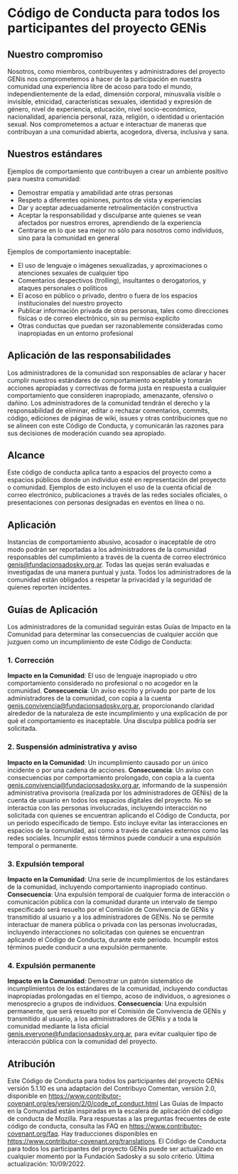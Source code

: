 # Código de Conducta para todos los participantes del proyecto GENis

## Nuestro compromiso

Nosotros, como miembros, contribuyentes y administradores del proyecto GENis nos comprometemos a hacer de la participación en nuestra comunidad una experiencia libre de acoso para todo el mundo, independientemente de la edad, dimensión corporal, minusvalía visible o invisible, etnicidad, características sexuales, identidad y expresión de género, nivel de experiencia, educación, nivel socio-económico, nacionalidad, apariencia personal, raza, religión, o identidad u orientación sexual.
Nos comprometemos a actuar e interactuar de maneras que contribuyan a una comunidad abierta, acogedora, diversa, inclusiva y sana.

## Nuestros estándares

Ejemplos de comportamiento que contribuyen a crear un ambiente positivo para nuestra comunidad:

* Demostrar empatía y amabilidad ante otras personas
* Respeto a diferentes opiniones, puntos de vista y experiencias
* Dar y aceptar adecuadamente retroalimentación constructiva
* Aceptar la responsabilidad y disculparse ante quienes se vean afectados por nuestros errores, aprendiendo de la experiencia
* Centrarse en lo que sea mejor no sólo para nosotros como individuos, sino para la comunidad en general

Ejemplos de comportamiento inaceptable:

* El uso de lenguaje o imágenes sexualizadas, y aproximaciones o atenciones sexuales de cualquier tipo
* Comentarios despectivos (trolling), insultantes o derogatorios, y ataques personales o políticos
* El acoso en público o privado, dentro o fuera de los espacios institucionales del nuestro proyecto
* Publicar información privada de otras personas, tales como direcciones físicas o de correo electrónico, sin su permiso explícito
* Otras conductas que puedan ser razonablemente consideradas como inapropiadas en un entorno profesional

## Aplicación de las responsabilidades

Los administradores de la comunidad son responsables de aclarar y hacer cumplir nuestros estándares de comportamiento aceptable y tomarán acciones apropiadas y correctivas de forma justa en respuesta a cualquier comportamiento que consideren inapropiado, amenazante, ofensivo o dañino.
Los administradores de la comunidad tendrán el derecho y la responsabilidad de eliminar, editar o rechazar comentarios, commits, código, ediciones de páginas de wiki, issues y otras contribuciones que no se alineen con este Código de Conducta, y comunicarán las razones para sus decisiones de moderación cuando sea apropiado.

## Alcance

Este código de conducta aplica tanto a espacios del proyecto como a espacios públicos donde un individuo esté en representación del proyecto o comunidad. Ejemplos de esto incluyen el uso de la cuenta oficial de correo electrónico, publicaciones a través de las redes sociales oficiales, o presentaciones con personas designadas en eventos en línea o no.

## Aplicación

Instancias de comportamiento abusivo, acosador o inaceptable de otro modo podrán ser reportadas a los administradores de la comunidad responsables del cumplimiento a través de la cuenta de correo electrónico genis@fundacionsadosky.org.ar. Todas las quejas serán evaluadas e investigadas de una manera puntual y justa.
Todos los administradores de la comunidad están obligados a respetar la privacidad y la seguridad de quienes reporten incidentes.

## Guías de Aplicación

Los administradores de la comunidad seguirán estas Guías de Impacto en la Comunidad para determinar las consecuencias de cualquier acción que juzguen como un incumplimiento de este Código de Conducta:
### 1. Corrección
**Impacto en la Comunidad**: El uso de lenguaje inapropiado u otro comportamiento considerado no profesional o no acogedor en la comunidad.
**Consecuencia**: Un aviso escrito y privado por parte de los administradores de la comunidad, con copia a la cuenta genis.convivencia@fundacionsadosky.org.ar, proporcionando claridad alrededor de la naturaleza de este incumplimiento y una explicación de por qué el comportamiento es inaceptable. Una disculpa pública podría ser solicitada.
### 2. Suspensión administrativa y aviso
**Impacto en la Comunidad**: Un incumplimiento causado por un único incidente o por una cadena de acciones.
**Consecuencia**: Un aviso con consecuencias por comportamiento prolongado, con copia a la cuenta genis.convivencia@fundacionsadosky.org.ar, informando de la suspensión administrativa provisoria (realizada por los administradores de GENis) de la cuenta de usuario en todos los espacios digitales del proyecto. No se interactúa con las personas involucradas, incluyendo interacción no solicitada con quienes se encuentran aplicando el Código de Conducta, por un periodo especificado de tiempo. Esto incluye evitar las interacciones en espacios de la comunidad, así como a través de canales externos como las redes sociales. Incumplir estos términos puede conducir a una expulsión temporal o permanente.
### 3. Expulsión temporal
**Impacto en la Comunidad**: Una serie de incumplimientos de los estándares de la comunidad, incluyendo comportamiento inapropiado continuo.
**Consecuencia**: Una expulsión temporal de cualquier forma de interacción o comunicación pública con la comunidad durante un intervalo de tiempo especificado será resuelto por el Comisión de Convivencia de GENis y transmitido al usuario y a los administradores de GENis. No se permite interactuar de manera pública o privada con las personas involucradas, incluyendo interacciones no solicitadas con quienes se encuentran aplicando el Código de Conducta, durante este periodo. Incumplir estos términos puede conducir a una expulsión permanente.
### 4. Expulsión permanente
**Impacto en la Comunidad**: Demostrar un patrón sistemático de incumplimientos de los estándares de la comunidad, incluyendo conductas inapropiadas prolongadas en el tiempo, acoso de individuos, o agresiones o menosprecio a grupos de individuos.
**Consecuencia**: Una expulsión permanente, que será resuelto por el Comisión de Convivencia de GENis y transmitido al usuario, a los administradores de GENis y a toda la comunidad mediante la lista oficial genis.everyone@fundacionsadosky.org.ar, para evitar cualquier tipo de interacción pública con la comunidad del proyecto.

## Atribución

Este Código de Conducta para todos los participantes del proyecto GENis versión 5.1.10 es una adaptación del Contribuyo Comentan, versión 2.0, disponible en https://www.contributor-covenant.org/es/version/2/0/code_of_conduct.html
Las Guías de Impacto en la Comunidad están inspiradas en la escalera de aplicación del código de conducta de Mozilla.
Para respuestas a las preguntas frecuentes de este código de conducta, consulta las FAQ en https://www.contributor-covenant.org/faq.
Hay traducciones disponibles en https://www.contributor-covenant.org/translations.
El Código de Conducta para todos los participantes del proyecto GENis puede ser actualizado en cualquier momento por la Fundación Sadosky a su solo criterio. 
Última actualización: 10/09/2022.

